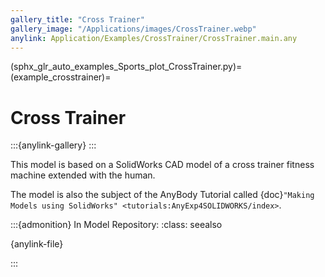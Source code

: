 ```yaml
---
gallery_title: "Cross Trainer"
gallery_image: "/Applications/images/CrossTrainer.webp"
anylink: Application/Examples/CrossTrainer/CrossTrainer.main.any
---
```


(sphx_glr_auto_examples_Sports_plot_CrossTrainer.py)=
(example_crosstrainer)=
# Cross Trainer

:::{anylink-gallery} 
:::

This model is based on a SolidWorks CAD model of a cross trainer fitness machine
extended with the human.

The model is also the subject of the AnyBody Tutorial
called {doc}`"Making Models using SolidWorks" <tutorials:AnyExp4SOLIDWORKS/index>`.


:::{admonition} In Model Repository:
:class: seealso

{anylink-file}` `

:::
